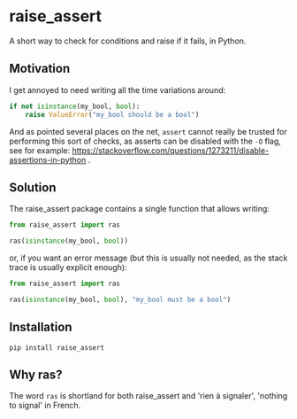 # raise_assert

A short way to check for conditions and raise if it fails, in Python.

## Motivation

I get annoyed to need writing all the time variations around:

```python
if not isinstance(my_bool, bool):
    raise ValueError("my_bool should be a bool")
```

And as pointed several places on the net, ```assert``` cannot really be trusted for performing this sort of checks, as asserts can be disabled with the ```-O``` flag, see for example: https://stackoverflow.com/questions/1273211/disable-assertions-in-python .

## Solution

The raise_assert package contains a single function that allows writing:

```python
from raise_assert import ras

ras(isinstance(my_bool, bool))
```

or, if you want an error message (but this is usually not needed, as the stack trace is usually explicit enough):

```python
from raise_assert import ras

ras(isinstance(my_bool, bool), "my_bool must be a bool")
```

## Installation

```pip install raise_assert```

## Why ras?

The word ```ras``` is shortland for both raise_assert and 'rien à signaler', 'nothing to signal' in French.
